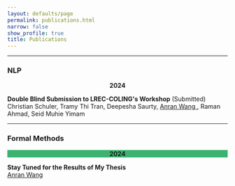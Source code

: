 ```yaml
---
layout: defaults/page
permalink: publications.html
narrow: false
show_profile: true
title: Publications
---
```

<!-- 
Publications in reversed chronological order in two categories:

1. <a href="#main">Main</a>
2. <a href="#klp">Kurdish language processing</a>
 
&#42; indicates equal contribution. 
 -->
 
---
### NLP

<div align="center" style="background-color:pink-dark" id="main">
		<b>2024</b>
</div>

<!-- **CRAMT: Cross-Lingual Resource Aggregation of Low-Resource Machine Translation and Metadata** (Submitted)    -->
**Double Blind Submission to LREC-COLING's Workshop** (Submitted)   
Christian Schuler, Tramy Thi Tran, Deepesha Saurty, <u> Anran Wang </u>, Raman Ahmad, Seid Muhie Yimam   


<!-- **A Deep Dive Into Neural Synchrony Evaluation for Audio-visual Translation**   
Shravan Nayak, <u>Christian Schuler</u>, Debjoy Saha and Timo Baumann   
*ICMI '22: Proceedings of the 2022 International Conference on Multimodal Interaction*   
[[Paper]](https://dl.acm.org/doi/abs/10.1145/3536221.3556621){:target="_blank"} [[Poster]](docs/posters/2022-Nayak_Schuler_Saha_Baumann-ICMI-A Deep Dive Into Neural Synchrony Evaluation for Audio-visual Translation.pdf){:target="_blank"} [[bib]](bibliography/nayak2022deepdive.txt){:target="_blank"}   -->

---
### Formal Methods

<div align="center" style="background-color:mediumseagreen" id="main">
		<b>2024</b>
</div>

**Stay Tuned for the Results of My Thesis**   
<u>Anran Wang</u>
